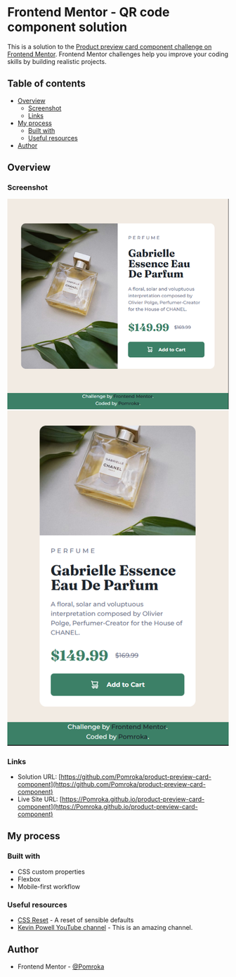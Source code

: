 # Frontend Mentor - QR code component solution

This is a solution to the [Product preview card component challenge on Frontend Mentor](https://www.frontendmentor.io/challenges/product-preview-card-component-GO7UmttRfa). Frontend Mentor challenges help you improve your coding skills by building realistic projects. 

## Table of contents

- [Overview](#overview)
  - [Screenshot](#screenshot)
  - [Links](#links)
- [My process](#my-process)
  - [Built with](#built-with)
  - [Useful resources](#useful-resources)
- [Author](#author)

## Overview

### Screenshot

![Page screenshot desktop](screenshot-desktop.png)  
![Page screenshot mobile](screenshot-mobile.png)  

### Links

- Solution URL: [https://github.com/Pomroka/product-preview-card-component](https://github.com/Pomroka/product-preview-card-component)
- Live Site URL: [https://Pomroka.github.io/product-preview-card-component](https://Pomroka.github.io/product-preview-card-component)

## My process

### Built with

- CSS custom properties
- Flexbox
- Mobile-first workflow

### Useful resources

- [CSS Reset](https://piccalil.li/blog/a-modern-css-reset/) - A reset of sensible defaults
- [Kevin Powell YouTube channel](https://www.youtube.com/@KevinPowell) - This is an amazing channel.

## Author

- Frontend Mentor - [@Pomroka](https://www.frontendmentor.io/profile/Pomroka)
